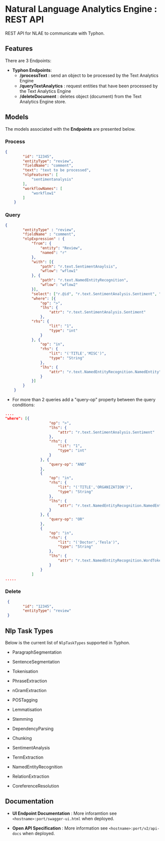 # Natural Language Analytics Engine : REST API

REST API for NLAE to communicate with Typhon.

## Features

There are 3 Endpoints:

- **Typhon Endpoints**:
  - **/processText** : send an object to be processed by the Text Analytics Engine 
  - **/queryTextAnalytics** : request entities that have been processed by the Text Analytics Engine 
  - **/deleteDocument** : deletes object (document) from the Text Analytics Engine store.

## Models

The models associated with the **Endpoints** are presented below.

### Process

```json
{
        "id": "12345",
        "entityType": "review",
        "fieldName": "comment",
        "text": "text to be processed",
        "nlpFeatures": [
            "sentimentanalysis"
        ],
        "workflowNames": [
            "workflow1"
        ]
    }
```

### Query

```json
{
        "entityType" : "review",
        "fieldName" : "comment",
        "nlpExpression" : { 
            "from": { 
                "entity": "Review", 
                "named": "r" 
            }, 
            "with": [{ 
                "path": "r.text.SentimentAnaylsis", 
                "wflow": "wflow1" 
            }, { 
                "path": "r.text.NamedEntityRecognition", 
                "wflow": "wflow2" 
            }], 
            "select": ["r.@id", "r.text.SentimentAnalysis.Sentiment", "r.text.NamedEntityRecognition.NamedEntity"], 
            "where": [{ 
                "op": ">", 
                "lhs": { 
                    "attr": "r.text.SentimentAnalysis.Sentiment" 
                }, 
            "rhs": { 
                    "lit": "1", 
                    "type": "int" 
                } 
            }, { 
                "op": "in", 
                "rhs": { 
                    "lit": "('TITLE','MISC')", 
                    "type": "String" 
                }, 
                "lhs": { 
                    "attr": "r.text.NamedEntityRecognition.NamedEntity" 
                } 
            }] 
        }
    }
```
* For more than 2 queries add a "query-op" property between the query conditions:

```json
....
"where": [{
                    "op": ">",
                    "lhs": {
                        "attr": "r.text.SentimentAnalysis.Sentiment"
                    },
                    "rhs": {
                        "lit": "1",
                        "type": "int"
                    }
                }, {
                    "query-op": "AND"
                },
                {
                    "op": "in",
                    "rhs": {
                        "lit": "('TITLE','ORGANIZATION')",
                        "type": "String"
                    },
                    "lhs": {
                        "attr": "r.text.NamedEntityRecognition.NamedEntity"
                    }
                }, {
                    "query-op": "OR"
                },
                {
                    "op": "in",
                    "rhs": {
                        "lit": "('Doctor','Tesla')",
                        "type": "String"
                    },
                    "lhs": {
                        "attr": "r.text.NamedEntityRecognition.WordToken"
                    }
                }
            ]
.....
```

### Delete

```json
 {
        "id": "12345",
        "entityType": "review"
 }
```



## Nlp Task Types

Below is the current list of `NlpTaskTypes` supported in Typhon.

- ParagraphSegmentation

- SentenceSegmentation

- Tokenisation

- PhraseExtraction

- nGramExtraction

- POSTagging

- Lemmatisation

- Stemming

- DependencyParsing

- Chunking

- SentimentAnalysis

- TermExtraction

- NamedEntityRecognition

- RelationExtraction

- CoreferenceResolution

  

## Documentation

- __**UI Endpoint Documentation**__ :
  More inforamtion see `<hostname>:port/swagger-ui.html` when deployed.

- __**Open API Specification**__ : More information see `<hostname>:port/v2/api-docs` when deployed.
